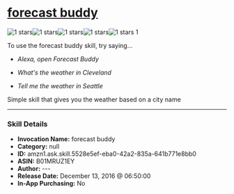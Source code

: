 # [forecast buddy](http://alexa.amazon.com/#skills/amzn1.ask.skill.5528e5ef-eba0-42a2-835a-641b771e8bb0)
![1 stars](../../images/ic_star_black_18dp_1x.png)![1 stars](../../images/ic_star_border_black_18dp_1x.png)![1 stars](../../images/ic_star_border_black_18dp_1x.png)![1 stars](../../images/ic_star_border_black_18dp_1x.png)![1 stars](../../images/ic_star_border_black_18dp_1x.png) 1

To use the forecast buddy skill, try saying...

* *Alexa, open Forecast Buddy*

* *What's the weather in Cleveland*

* *Tell me the weather in Seattle*

Simple skill that gives you the weather based on a city name

***

### Skill Details

* **Invocation Name:** forecast buddy
* **Category:** null
* **ID:** amzn1.ask.skill.5528e5ef-eba0-42a2-835a-641b771e8bb0
* **ASIN:** B01MRUZ1EY
* **Author:** ---
* **Release Date:** December 13, 2016 @ 06:50:00
* **In-App Purchasing:** No
